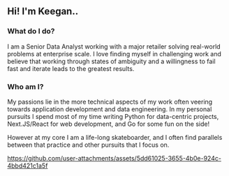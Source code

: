 ## Hi! I'm Keegan..

### What do I do?
I am a Senior Data Analyst working with a major retailer solving real-world problems at enterprise scale. I love finding myself in challenging work and believe that working through states of ambiguity and a willingness to fail fast and iterate leads to the greatest results. 

### Who am I?
My passions lie in the more technical aspects of my work often veering towards application development and data engineering. In my personal pursuits I spend most of my time writing Python for data-centric projects, Next.JS/React for web development, and Go for some fun on the side!

However at my core I am a life-long skateboarder, and I often find parallels between that practice and other pursuits that I focus on.

https://github.com/user-attachments/assets/5dd61025-3655-4b0e-924c-4bbd421c1a5f
